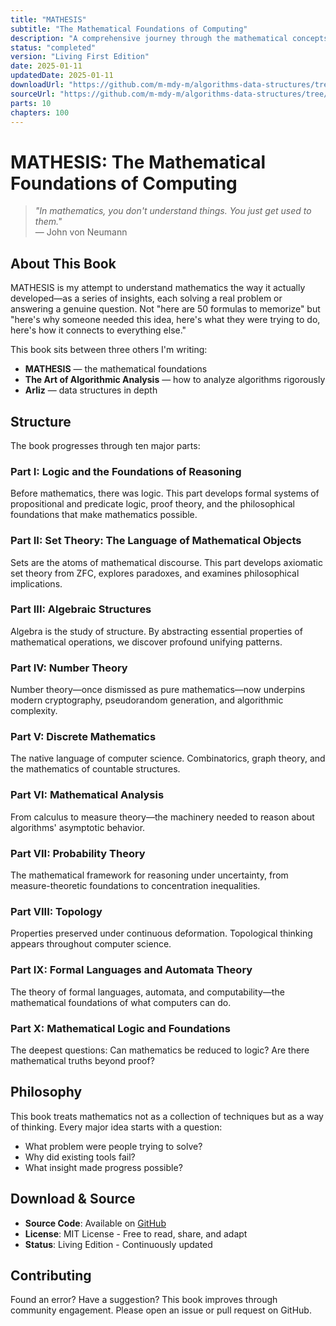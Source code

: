 ```yaml
---
title: "MATHESIS"
subtitle: "The Mathematical Foundations of Computing"
description: "A comprehensive journey through the mathematical concepts underlying computer science—from ancient number systems through modern discrete mathematics, set theory, logic, and beyond."
status: "completed"
version: "Living First Edition"
date: 2025-01-11
updatedDate: 2025-01-11
downloadUrl: "https://github.com/m-mdy-m/algorithms-data-structures/tree/main/books/books/MATHESIS"
sourceUrl: "https://github.com/m-mdy-m/algorithms-data-structures/tree/main/books/books/MATHESIS"
parts: 10
chapters: 100
---
```


# MATHESIS: The Mathematical Foundations of Computing

> *"In mathematics, you don't understand things. You just get used to them."*  
> — John von Neumann

## About This Book

MATHESIS is my attempt to understand mathematics the way it actually developed—as a series of insights, each solving a real problem or answering a genuine question. Not "here are 50 formulas to memorize" but "here's why someone needed this idea, here's what they were trying to do, here's how it connects to everything else."

This book sits between three others I'm writing:
- **MATHESIS** — the mathematical foundations
- **The Art of Algorithmic Analysis** — how to analyze algorithms rigorously
- **Arliz** — data structures in depth

## Structure

The book progresses through ten major parts:

### Part I: Logic and the Foundations of Reasoning
Before mathematics, there was logic. This part develops formal systems of propositional and predicate logic, proof theory, and the philosophical foundations that make mathematics possible.

### Part II: Set Theory: The Language of Mathematical Objects
Sets are the atoms of mathematical discourse. This part develops axiomatic set theory from ZFC, explores paradoxes, and examines philosophical implications.

### Part III: Algebraic Structures
Algebra is the study of structure. By abstracting essential properties of mathematical operations, we discover profound unifying patterns.

### Part IV: Number Theory
Number theory—once dismissed as pure mathematics—now underpins modern cryptography, pseudorandom generation, and algorithmic complexity.

### Part V: Discrete Mathematics
The native language of computer science. Combinatorics, graph theory, and the mathematics of countable structures.

### Part VI: Mathematical Analysis
From calculus to measure theory—the machinery needed to reason about algorithms' asymptotic behavior.

### Part VII: Probability Theory
The mathematical framework for reasoning under uncertainty, from measure-theoretic foundations to concentration inequalities.

### Part VIII: Topology
Properties preserved under continuous deformation. Topological thinking appears throughout computer science.

### Part IX: Formal Languages and Automata Theory
The theory of formal languages, automata, and computability—the mathematical foundations of what computers can do.

### Part X: Mathematical Logic and Foundations
The deepest questions: Can mathematics be reduced to logic? Are there mathematical truths beyond proof?

## Philosophy

This book treats mathematics not as a collection of techniques but as a way of thinking. Every major idea starts with a question:
- What problem were people trying to solve?
- Why did existing tools fail?
- What insight made progress possible?

## Download & Source

- **Source Code**: Available on [GitHub](https://github.com/m-mdy-m/algorithms-data-structures/tree/main/books/books/MATHESIS)
- **License**: MIT License - Free to read, share, and adapt
- **Status**: Living Edition - Continuously updated

## Contributing

Found an error? Have a suggestion? This book improves through community engagement. Please open an issue or pull request on GitHub.